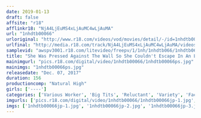 ```yaml
---
date: 2019-01-13
draft: false
affsite: "r18"
afflinkr18: "NjA4LjEuMS4xLjAuMC4wLjAuMA"
url: "1nhdtb00066"
urloriginal: "http://www.r18.com/videos/vod/movies/detail/-/id=1nhdtb00066"
urlfinal: "http://media.r18.com/track/NjA4LjEuMS4xLjAuMC4wLjAuMA/videos/vod/movies/detail/-/id=1nhdtb00066"
samplevid: "awspv3001.r18.com/litevideo/freepv/1/1nh/1nhdtb066/1nhdtb066_dmb_w.mp4"
title: "She Was Pressed Against The Wall So She Couldn't Escape In An L-Shaped Sex Position And Furiously Pumped Until She Came Over And Over Again In Spasmic Orgasmic Ecstasy"
mainimgurl: "pics.r18.com/digital/video/1nhdtb00066/1nhdtb00066ps.jpg"
mainimgs: "1nhdtb00066ps.jpg"
releasedate: "Dec. 07, 2017"
duration: 156
productioncomp: "Natural High"
girls: ['----']
categories: ['Various Worker', 'Big Tits', 'Reluctant', 'Variety', 'Facial', 'Deep Throat', 'Hi-Def']
imgurls: ['pics.r18.com/digital/video/1nhdtb00066/1nhdtb00066jp-1.jpg', 'pics.r18.com/digital/video/1nhdtb00066/1nhdtb00066jp-2.jpg', 'pics.r18.com/digital/video/1nhdtb00066/1nhdtb00066jp-3.jpg', 'pics.r18.com/digital/video/1nhdtb00066/1nhdtb00066jp-4.jpg', 'pics.r18.com/digital/video/1nhdtb00066/1nhdtb00066jp-5.jpg', 'pics.r18.com/digital/video/1nhdtb00066/1nhdtb00066jp-6.jpg', 'pics.r18.com/digital/video/1nhdtb00066/1nhdtb00066jp-7.jpg', 'pics.r18.com/digital/video/1nhdtb00066/1nhdtb00066jp-8.jpg', 'pics.r18.com/digital/video/1nhdtb00066/1nhdtb00066jp-9.jpg', 'pics.r18.com/digital/video/1nhdtb00066/1nhdtb00066jp-10.jpg', 'pics.r18.com/digital/video/1nhdtb00066/1nhdtb00066jp-11.jpg', 'pics.r18.com/digital/video/1nhdtb00066/1nhdtb00066jp-12.jpg', 'pics.r18.com/digital/video/1nhdtb00066/1nhdtb00066jp-13.jpg', 'pics.r18.com/digital/video/1nhdtb00066/1nhdtb00066jp-14.jpg', 'pics.r18.com/digital/video/1nhdtb00066/1nhdtb00066jp-15.jpg', 'pics.r18.com/digital/video/1nhdtb00066/1nhdtb00066jp-16.jpg', 'pics.r18.com/digital/video/1nhdtb00066/1nhdtb00066jp-17.jpg', 'pics.r18.com/digital/video/1nhdtb00066/1nhdtb00066jp-18.jpg', 'pics.r18.com/digital/video/1nhdtb00066/1nhdtb00066jp-19.jpg', 'pics.r18.com/digital/video/1nhdtb00066/1nhdtb00066jp-20.jpg']
imgs: ['1nhdtb00066jp-1.jpg', '1nhdtb00066jp-2.jpg', '1nhdtb00066jp-3.jpg', '1nhdtb00066jp-4.jpg', '1nhdtb00066jp-5.jpg', '1nhdtb00066jp-6.jpg', '1nhdtb00066jp-7.jpg', '1nhdtb00066jp-8.jpg', '1nhdtb00066jp-9.jpg', '1nhdtb00066jp-10.jpg', '1nhdtb00066jp-11.jpg', '1nhdtb00066jp-12.jpg', '1nhdtb00066jp-13.jpg', '1nhdtb00066jp-14.jpg', '1nhdtb00066jp-15.jpg', '1nhdtb00066jp-16.jpg', '1nhdtb00066jp-17.jpg', '1nhdtb00066jp-18.jpg', '1nhdtb00066jp-19.jpg', '1nhdtb00066jp-20.jpg']
---
```

